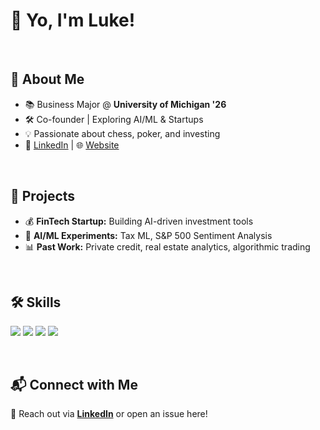 # 👋 Yo, I'm Luke! 

<br>

## 📌 About Me
- 📚 Business Major @ **University of Michigan '26**
- 🛠️ Co-founder | Exploring AI/ML & Startups
- 💡 Passionate about chess, poker, and investing
- 🔗 [LinkedIn](https://www.linkedin.com/in/zhuluke/) | 🌐 [Website](https://photricity.com/flw/ajax/)

<br>

## 🚀 Projects
- 💰 **FinTech Startup:** Building AI-driven investment tools
- 🤖 **AI/ML Experiments:** Tax ML, S&P 500 Sentiment Analysis
- 📊 **Past Work:** Private credit, real estate analytics, algorithmic trading

<br>

## 🛠️ Skills  
<p align="left">
  <img src="https://img.shields.io/badge/Python-3776AB?style=for-the-badge&logo=python&logoColor=white">
  <img src="https://img.shields.io/badge/JavaScript-F7DF1E?style=for-the-badge&logo=javascript&logoColor=black">
  <img src="https://img.shields.io/badge/React-20232A?style=for-the-badge&logo=react&logoColor=61DAFB">
  <img src="https://img.shields.io/badge/TailwindCSS-38B2AC?style=for-the-badge&logo=tailwind-css&logoColor=white">
</p>

<br>

## 📬 Connect with Me
📧 Reach out via **[LinkedIn](https://www.linkedin.com/in/zhuluke/)** or open an issue here!

<!---
zhuluke1/zhuluke1 is a ✨ special ✨ repository because its `README.md` (this file) appears on your GitHub profile.
You can click the Preview link to take a look at your changes.
--->
